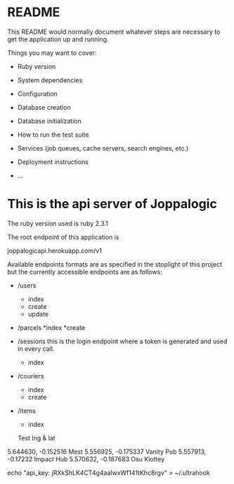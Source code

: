 # README

This README would normally document whatever steps are necessary to get the
application up and running.

Things you may want to cover:

* Ruby version

* System dependencies

* Configuration

* Database creation

* Database initialization

* How to run the test suite

* Services (job queues, cache servers, search engines, etc.)

* Deployment instructions

* ...
# This is the api server of Joppalogic
The ruby version used is ruby 2.3.1

The root endpoint of this application is 

joppalogicapi.herokuapp.com/v1

Available endpoints formats are as specified in the stoplight of this project but the currently accessible endpoints are as follows:

* /users 
	* index
	* create
	* update

* /parcels
	*index
	*create

* /sessions this is the login endpoint where a token is generated and used in every call.
	* index

* /couriers
	* index
	* create

* /items
	* index



	Test lng & lat

5.644630, -0.152516 Mest
5.556925, -0.175337 Vanity Pub
5.557913, -0.17232	Impact Hub
5.570632, -0.187683 Osu Klottey


echo "api_key: jRXkShLK4CT4g4aalwxWf141tKhc8rgv" > ~/.ultrahook